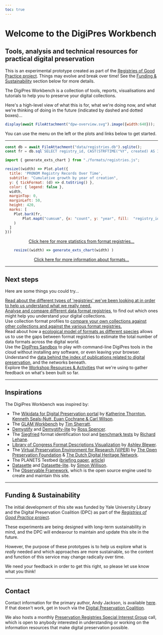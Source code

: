 ```yaml
---
toc: true
---
```


# Welcome to the DigiPres Workbench

## Tools, analysis and technical resources for practical digital preservation

<div class="caution" label="Project Status">

This is an experimental prototype created as part of the [Registries of Good Practice project](https://github.com/digipres/registries-of-practice-project). Things may evolve and break over time! See the [Funding & Sustainability](#funding-%26-sustainability) section below for more details.

</div>

The DigiPres Workbench is a collection of tools, reports, visualisations and tutorials to help you to preserve your digital collections. 

Here's a high-level view of what this is for, what we're doing now, and what we're thinking of doing in the future (indicated by dashed and dotted boxes)...

```js
display(await FileAttachment("dpw-overview.svg").image({width:640}));
```

You can use the menu on the left or the plots and links below to get started.

---

```js
const db = await FileAttachment("data/registries.db").sqlite();
const fr = db.sql`SELECT registry_id, CAST(STRFTIME("%Y", created) AS INT) AS year, COUNT(*) as count FROM formats WHERE registry_id == 'pronom' GROUP BY year ORDER BY year;`;
```


```js
import { generate_exts_chart } from "./formats/registries.js";
```

<div class="grid grid-cols-2" style="grid-auto-rows: auto;">
  <div class="card">

```js
resize((width) => Plot.plot({
  title: 'PRONOM Registry Records Over Time',
  subtitle: "Cumulative growth by year of creation",
  y: { tickFormat: (d) => d.toString() },
  color: { legend: false },
  width,
  marginTop: 0,
  marginLeft: 50,
  height: 420,
  marks: [
    Plot.barX(fr, 
        Plot.mapX("cumsum", {x: "count", y: "year", fill:  "registry_id", tip: true, sort: { y: "-y" } })
    )
  ] 
}))
```

  <p style="text-align: center"><a href="./formats/format-index">Click here for more statistics from format registries...</a></p>
  </div>
  <div class="card">

```js
    resize((width) => generate_exts_chart(width) )
```

  <p style="text-align: center"><a href="./formats/">Click here for more information about formats...</a></p>
  </div>
</div>


---

## Next steps

Here are some things you could try...

<div class="grid grid-cols-4">
  <div class="card">
    <a href="./registries/">Read about the different types of 'registries' we've been looking at in order to help us understand what we really need.</a>
  </div>
  <div class="card">
    <a href="./formats/">Analyse and compare different data format registries</a>, to find out which ones might help you understand your digital collections.
  </div>
  <div class="card">
    Use collection format profiles to <a href="./formats/profiles">compare your own collections against other collections and against the various format registries.</a>
  </div>
  <div class="card">
    Read about how a <a href="./formats/species">ecological model of formats as different species</a> allows us to use the gaps between format registries to estimate the total number of data formats across the digital world.
  </div>
  <div class="card">
    Use the <a href="./tools/sandbox">DigiPres Sandbox</a> to play with command-line DigiPres tools in the cloud without installing any software, or even leaving your browser.
  </div>
  <div class="card">
    Understand the <a href="./publications/">data behind the index of publications related to digital preservation</a>, and the networks beneath.
  </div>
  <div class="card">
    Explore the <a href="./workshops/">Workshop Resources & Activities</a> that we're using to gather feedback on what's been built so far.
  </div>
</div>


---

## Inspirations

The DigiPres Workbench was inspired by:

- The [Wikidata for Digital Preservation portal](https://wikidp.org/) by [Katherine Thornton, Kenneth Seals-Nutt, Euan Cochrane & Carl Wilson](https://wikidp.org/about).
- The [GLAM Workbench](https://glam-workbench.net/) by [Tim Sherratt](https://timsherratt.au/).
- [Demystify](http://exponentialdecay.co.uk/blog/demystify-lite-and-demystify-2-0-0-released/) and [Demystify-lite](https://ross-spencer.github.io/demystify-lite/) by [Ross Spencer](http://exponentialdecay.co.uk/).
- The [Siegfried](https://www.itforarchivists.com/siegfried) format identification tool and [benchmark tests](https://www.itforarchivists.com/siegfried/benchmarks) by [Richard Lehane](https://www.itforarchivists.com/).
- [Library of Congress Format Descriptions Visualization](https://bits.ashleyblewer.com/blog/2023/12/04/library-of-congress-format-description-visualization/) by [Ashley Blewer](https://ashleyblewer.com/).
- The [Virtual Preservation Environment for Research (ViPER)](https://viper.openpreservation.org/) by [The Open Preservation Foundation](https://openpreservation.org/) & [The Dutch Digital Heritage Network](https://netwerkdigitaalerfgoed.nl/en/).
- The PLANETS Testbed ([briefing paper](https://www.dcc.ac.uk/guidance/briefing-papers/technology-watch-papers/planets-testbed), [article](https://journal.code4lib.org/articles/83))
- [Datasette](https://datasette.io/) and [Datasette-lite](https://lite.datasette.io/).
 by [Simon Willison](https://simonwillison.net/).
 - The [Observable Framework](https://observablehq.com/framework/), which is the open source engine used to create and maintain this site.

---

## Funding & Sustainability

The initial development of this site was funded by Yale University Library and the Digital Preservation Coalition (DPC) as part of the [_Registries of Good Practice_ project](https://github.com/digipres/registries-of-practice-project).

<div class="warning">

These experiments are being designed with long-term sustainability in mind, and the DPC will endeavour to maintain and update this site in the future. 

However, the purpose of these prototypes is to help us explore what is _really_ needed and which approaches are more sustainable, so the content and function of this service may change radically over time. 

We need your feedback in order to get this right, so please let use know what you think!

</div>

---

## Contact

Contact information for the primary author, Andy Jackson, is available [here](https://anjackson.net/). If that doesn't work, get in touch via the [Digital Preservation Coalition](https://www.dpconline.org/).

We also hosts a monthly [Preservation Registries Special Interest Group](https://www.dpconline.org/digipres/pr-sig) call, which is open to anybody interested in understanding or working on the information resources that make digital preservation possible.